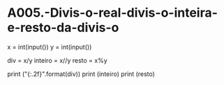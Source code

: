 # A005.-Divis-o-real-divis-o-inteira-e-resto-da-divis-o

x = int(input())
y = int(input())

div = x/y
inteiro = x//y
resto = x%y

print ("{:.2f}".format(div))
print (inteiro)
print (resto)

